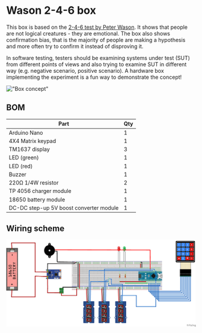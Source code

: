 # Wason 2-4-6 box

This box is based on the
[2-4-6 test by Peter Wason](https://en.wikipedia.org/wiki/Peter_Cathcart_Wason#Wason_and_the_2-4-6_Task).
It shows that people are not logical creatures - they are emotional.
The box also shows confirmation bias, that is the majority of people are making
a hypothesis and more often try to confirm it instead of disproving it.

In software testing, testers should be examining systems under test (SUT) from
different points of views and also trying to examine SUT in different way
(e.g. negative scenario, positive scenario). A hardware box implementing the
experiment is a fun way to demonstrate the concept!

!["Box concept"](./box.jpg)

## BOM

| Part | Qty |
| --- | --- |
| Arduino Nano| 1 |
| 4X4 Matrix keypad | 1 |
| TM1637 display | 3 |
| LED (green) | 1 |
| LED (red) | 1 |
| Buzzer | 1 |
| 220Ω 1/4W resistor | 2 |
| TP 4056 charger module | 1 |
| 18650 battery module | 1 |
| DC-DC step-up 5V boost converter module | 1 |

## Wiring scheme

![Wiring scheme](./docs/Wason_box_bb.png)
